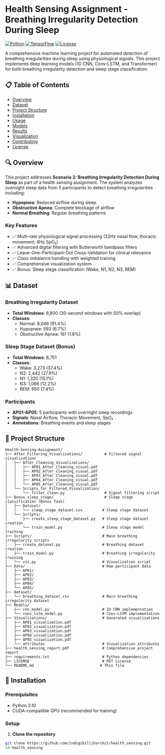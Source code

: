 # Health Sensing Assignment - Breathing Irregularity Detection During Sleep

[![Python](https://img.shields.io/badge/Python-3.8+-blue.svg)](https://python.org)
[![TensorFlow](https://img.shields.io/badge/TensorFlow-2.x-orange.svg)](https://tensorflow.org)
[![License](https://img.shields.io/badge/License-MIT-green.svg)](LICENSE)

A comprehensive machine learning project for automated detection of breathing irregularities during sleep using physiological signals. This project implements deep learning models (1D CNN, Conv-LSTM, and Transformer) for both breathing irregularity detection and sleep stage classification.

## 📋 Table of Contents

- [Overview](#overview)
- [Dataset](#dataset)
- [Project Structure](#project-structure)
- [Installation](#installation)
- [Usage](#usage)
- [Models](#models)
- [Results](#results)
- [Visualization](#visualization)
- [Contributing](#contributing)
- [License](#license)

## 🔍 Overview

This project addresses **Scenario 2: Breathing Irregularity Detection During Sleep** as part of a health sensing assignment. The system analyzes overnight sleep data from 5 participants to detect breathing irregularities including:

- **Hypopnea**: Reduced airflow during sleep
- **Obstructive Apnea**: Complete blockage of airflow
- **Normal Breathing**: Regular breathing patterns

### Key Features

- ✅ Multi-rate physiological signal processing (32Hz nasal flow, thoracic movement; 4Hz SpO₂)
- ✅ Advanced digital filtering with Butterworth bandpass filters
- ✅ Leave-One-Participant-Out Cross-Validation for clinical relevance
- ✅ Class imbalance handling with weighted training
- ✅ Comprehensive visualization system
- ✅ Bonus: Sleep stage classification (Wake, N1, N2, N3, REM)

## 📊 Dataset

### Breathing Irregularity Dataset
- **Total Windows**: 8,800 (30-second windows with 50% overlap)
- **Classes**: 
  - Normal: 8,046 (91.4%)
  - Hypopnea: 593 (6.7%)
  - Obstructive Apnea: 161 (1.8%)

### Sleep Stage Dataset (Bonus)
- **Total Windows**: 8,751
- **Classes**:
  - Wake: 3,273 (37.4%)
  - N2: 2,442 (27.9%)
  - N1: 1,320 (15.1%)
  - N3: 1,066 (12.2%)
  - REM: 650 (7.4%)

### Participants
- **AP01-AP05**: 5 participants with overnight sleep recordings
- **Signals**: Nasal Airflow, Thoracic Movement, SpO₂
- **Annotations**: Breathing events and sleep stages

## 📁 Project Structure

```
Health-Sensing-Assignment/
├── After_Filtering_Visualizations/          # Filtered signal visualizations
│   ├── After_Cleaning_Visualizations/
│   │   ├── AP01_After_Cleaning_visual.pdf
│   │   ├── AP02_After_Cleaning_visual.pdf
│   │   ├── AP03_After_Cleaning_visual.pdf
│   │   ├── AP04_After_Cleaning_visual.pdf
│   │   └── AP05_After_Cleaning_visual.pdf
│   └── Scripts_for_Filtered_Visualization/
│       └── filter_clean.py                  # Signal filtering script
├── Bonus_sleep_stage/                       # Sleep stage classification (Bonus Task)
│   ├── Dataset/
│   │   └── sleep_stage_dataset.csv         # Sleep stage dataset
│   └── Scripts/
│       ├── create_sleep_stage_dataset.py   # Sleep stage dataset creation
│       └── train_model.py                  # Sleep stage model training
├── Scripts/                                # Main breathing irregularity scripts
│   ├── create_dataset.py                   # Breathing dataset creation
│   ├── train_model.py                      # Breathing irregularity training
│   └── vis.py                              # Visualization script
├── Data/                                   # Raw participant data
│   ├── AP01/
│   ├── AP02/
│   ├── AP03/
│   ├── AP04/
│   └── AP05/
├── Dataset/
│   └── breathing_dataset.csv               # Main breathing irregularity dataset
├── Models/
│   ├── cnn_model.py                        # 1D CNN implementation
│   └── conv_lstm_model.py                  # Conv-LSTM implementation
├── Visualizations/                         # Generated visualizations
│   ├── AP01_visualization.pdf
│   ├── AP02_visualization.pdf
│   ├── AP03_visualization.pdf
│   ├── AP04_visualization.pdf
│   ├── AP05_visualization.pdf
│   └── attributes                          # Visualization attributes
├── health_sensing_report.pdf               # Comprehensive project report
├── requirements.txt                        # Python dependencies
├── LICENSE                                 # MIT License
└── README.md                              # This file
```

## 🚀 Installation

### Prerequisites
- Python 3.10
- CUDA-compatible GPU (recommended for training)

### Setup

1. **Clone the repository**
```bash
git clone https://github.com/indigibilliharshit/health_sensing.git
cd health_sensing
